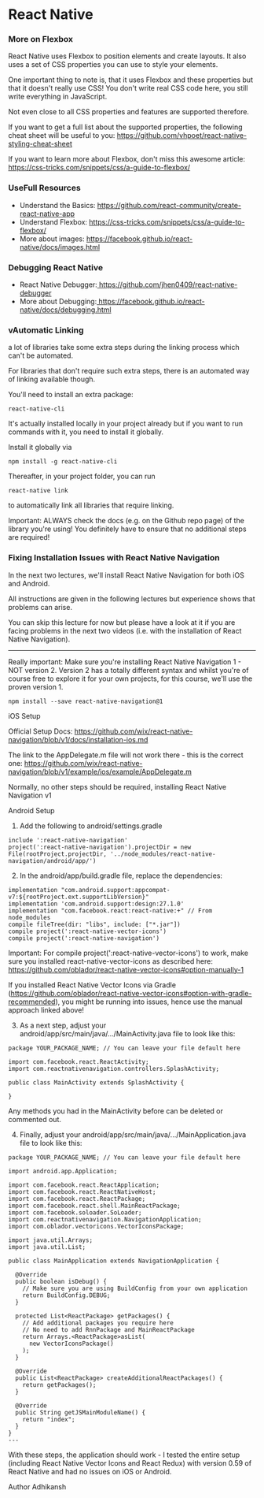 # React Native

### More on Flexbox

React Native uses Flexbox to position elements and create layouts. It also uses
a set of CSS properties you can use to style your elements.

One important thing to note is, that it uses Flexbox and these properties but
that it doesn't really use CSS! You don't write real CSS code here, you still
write everything in JavaScript.

Not even close to all CSS properties and features are supported therefore.

If you want to get a full list about the supported properties, the following
cheat sheet will be useful to you:
<a href="https://github.com/vhpoet/react-native-styling-cheat-sheet">https://github.com/vhpoet/react-native-styling-cheat-sheet</a>

If you want to learn more about Flexbox, don't miss this awesome article:
<a href="https://css-tricks.com/snippets/css/a-guide-to-flexbox/">https://css-tricks.com/snippets/css/a-guide-to-flexbox/</a>

### UseFull Resources

<ul>
<li>Understand the Basics: <a href="https://github.com/react-community/create-react-native-app">https://github.com/react-community/create-react-native-app</a></li>
<li>Understand Flexbox: <a href="https://css-tricks.com/snippets/css/a-guide-to-flexbox/">https://css-tricks.com/snippets/css/a-guide-to-flexbox/</a></li>
<li>More about images: <a href="https://facebook.github.io/react-native/docs/images.html">https://facebook.github.io/react-native/docs/images.html</a>
</li>
</ul>

### Debugging React Native

<ul>
<li>React Native Debugger:<a href="https://github.com/jhen0409/react-native-debugger"> https://github.com/jhen0409/react-native-debugger</a>
</li><li>More about Debugging:<a href="https://facebook.github.io/react-native/docs/debugging.html"> https://facebook.github.io/react-native/docs/debugging.html</a>
</li>
</ul>

### vAutomatic Linking

a lot of libraries take some extra steps during the linking process which can't
be automated.

For libraries that don't require such extra steps, there is an automated way of
linking available though.

You'll need to install an extra package:

```
react-native-cli
```

It's actually installed locally in your project already but if you want to run
commands with it, you need to install it globally.

Install it globally via

```
npm install -g react-native-cli
```

Thereafter, in your project folder, you can run

```
react-native link
```

to automatically link all libraries that require linking.

Important: ALWAYS check the docs (e.g. on the Github repo page) of the library
you're using! You definitely have to ensure that no additional steps are
required!

### Fixing Installation Issues with React Native Navigation

In the next two lectures, we'll install React Native Navigation for both iOS and
Android.

All instructions are given in the following lectures but experience shows that
problems can arise.

You can skip this lecture for now but please have a look at it if you are facing
problems in the next two videos (i.e. with the installation of React Native
Navigation).

---

Really important: Make sure you're installing React Native Navigation 1 - NOT
version 2. Version 2 has a totally different syntax and whilst you're of course
free to explore it for your own projects, for this course, we'll use the proven
version 1.

```
npm install --save react-native-navigation@1
```

iOS Setup

Official Setup Docs:
https://github.com/wix/react-native-navigation/blob/v1/docs/installation-ios.md

The link to the AppDelegate.m file will not work there - this is the correct
one:
https://github.com/wix/react-native-navigation/blob/v1/example/ios/example/AppDelegate.m

Normally, no other steps should be required, installing React Native Navigation
v1

Android Setup

1. Add the following to android/settings.gradle

```
include ':react-native-navigation'
project(':react-native-navigation').projectDir = new File(rootProject.projectDir, '../node_modules/react-native-navigation/android/app/')
```

2. In the android/app/build.gradle file, replace the dependencies:

```
implementation "com.android.support:appcompat-v7:${rootProject.ext.supportLibVersion}"
implementation 'com.android.support:design:27.1.0'
implementation "com.facebook.react:react-native:+" // From node_modules
compile fileTree(dir: "libs", include: ["*.jar"])
compile project(':react-native-vector-icons')
compile project(':react-native-navigation')
```

Important: For compile project(':react-native-vector-icons') to work, make sure
you installed react-native-vector-icons as described here:
https://github.com/oblador/react-native-vector-icons#option-manually-1

If you installed React Native Vector Icons via Gradle
(https://github.com/oblador/react-native-vector-icons#option-with-gradle-recommended),
you might be running into issues, hence use the manual approach linked above!

3. As a next step, adjust your android/app/src/main/java/.../MainActivity.java
   file to look like this:

```
package YOUR_PACKAGE_NAME; // You can leave your file default here

import com.facebook.react.ReactActivity;
import com.reactnativenavigation.controllers.SplashActivity;

public class MainActivity extends SplashActivity {

}
```

Any methods you had in the MainActivity before can be deleted or commented out.

4. Finally, adjust your android/app/src/main/java/.../MainApplication.java file
   to look like this:

```
package YOUR_PACKAGE_NAME; // You can leave your file default here

import android.app.Application;

import com.facebook.react.ReactApplication;
import com.facebook.react.ReactNativeHost;
import com.facebook.react.ReactPackage;
import com.facebook.react.shell.MainReactPackage;
import com.facebook.soloader.SoLoader;
import com.reactnativenavigation.NavigationApplication;
import com.oblador.vectoricons.VectorIconsPackage;

import java.util.Arrays;
import java.util.List;

public class MainApplication extends NavigationApplication {

  @Override
  public boolean isDebug() {
    // Make sure you are using BuildConfig from your own application
    return BuildConfig.DEBUG;
  }

  protected List<ReactPackage> getPackages() {
    // Add additional packages you require here
    // No need to add RnnPackage and MainReactPackage
    return Arrays.<ReactPackage>asList(
      new VectorIconsPackage()
    );
  }

  @Override
  public List<ReactPackage> createAdditionalReactPackages() {
    return getPackages();
  }

  @Override
  public String getJSMainModuleName() {
    return "index";
  }
}
---
```

With these steps, the application should work - I tested the entire setup
(including React Native Vector Icons and React Redux) with version 0.59 of React
Native and had no issues on iOS or Android.

Author Adhikansh

